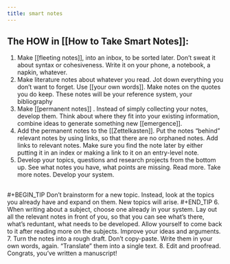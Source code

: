 ```yaml
---
title: smart notes
---
```


## The HOW in [[How to Take Smart Notes]]:
1. Make [[fleeting notes]], into an inbox, to be sorted later. Don’t sweat it about syntax or cohesiveness. Write it on your phone, a notebook, a napkin, whatever.
2. Make literature notes about whatever you read. Jot down everything you don’t want to forget. Use [[your own words]]. Make notes on the quotes you do keep. These notes will be your reference system, your bibliography
3. Make [[permanent notes]] . Instead of simply collecting your notes, develop them. Think about where they fit into your existing information, combine ideas to generate something new [[emergence]].
4. Add the permanent notes to the [[Zettelkasten]]. Put the notes “behind” relevant notes by using links, so that there are no orphaned notes. Add links to relevant notes. Make sure you find the note later by either putting it in an index or making a link to it on an entry-level note.
5. Develop your topics, questions and research projects from the bottom up. See what notes you have, what points are missing. Read more. Take more notes. Develop your system.
## 
#+BEGIN_TIP
 Don’t brainstorm for a new topic. Instead, look at the topics you already have and expand on them. New topics will arise.
#+END_TIP
6. When writing about a subject, choose one already in your system. Lay out all the relevant notes in front of you, so that you can see what’s there, what’s reduntant, what needs to be developed. Allow yourself to come back to it after reading more on the subjects. Improve your ideas and arguments.
7. Turn the notes into a rough draft. Don’t copy-paste. Write them in your own words, again. “Translate” them into a single text.
8. Edit and proofread. Congrats, you’ve written a manuscript!